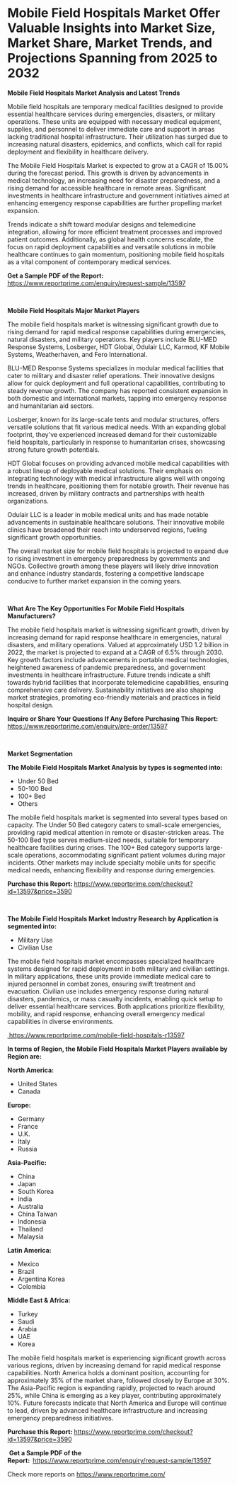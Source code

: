 <p><h1>Mobile Field Hospitals Market Offer Valuable Insights into Market Size, Market Share, Market Trends, and Projections Spanning from 2025 to 2032</h1></p><p><strong>Mobile Field Hospitals Market Analysis and Latest Trends</strong></p>
<p><p>Mobile field hospitals are temporary medical facilities designed to provide essential healthcare services during emergencies, disasters, or military operations. These units are equipped with necessary medical equipment, supplies, and personnel to deliver immediate care and support in areas lacking traditional hospital infrastructure. Their utilization has surged due to increasing natural disasters, epidemics, and conflicts, which call for rapid deployment and flexibility in healthcare delivery.</p><p>The Mobile Field Hospitals Market is expected to grow at a CAGR of 15.00% during the forecast period. This growth is driven by advancements in medical technology, an increasing need for disaster preparedness, and a rising demand for accessible healthcare in remote areas. Significant investments in healthcare infrastructure and government initiatives aimed at enhancing emergency response capabilities are further propelling market expansion. </p><p>Trends indicate a shift toward modular designs and telemedicine integration, allowing for more efficient treatment processes and improved patient outcomes. Additionally, as global health concerns escalate, the focus on rapid deployment capabilities and versatile solutions in mobile healthcare continues to gain momentum, positioning mobile field hospitals as a vital component of contemporary medical services.</p></p>
<p><strong>Get a Sample PDF of the Report:&nbsp;</strong> <a href="https://www.reportprime.com/enquiry/request-sample/13597?utm_campaign=3254&utm_medium=2&utm_source=Github&utm_content=ia&utm_term=20032025&utm_id=mobile-field-hospitals">https://www.reportprime.com/enquiry/request-sample/13597</a></p>
<p>&nbsp;</p>
<p><strong>Mobile Field Hospitals Major Market Players</strong></p>
<p><p>The mobile field hospitals market is witnessing significant growth due to rising demand for rapid medical response capabilities during emergencies, natural disasters, and military operations. Key players include BLU-MED Response Systems, Losberger, HDT Global, Odulair LLC, Karmod, KF Mobile Systems, Weatherhaven, and Fero International. </p><p>BLU-MED Response Systems specializes in modular medical facilities that cater to military and disaster relief operations. Their innovative designs allow for quick deployment and full operational capabilities, contributing to steady revenue growth. The company has reported consistent expansion in both domestic and international markets, tapping into emergency response and humanitarian aid sectors.</p><p>Losberger, known for its large-scale tents and modular structures, offers versatile solutions that fit various medical needs. With an expanding global footprint, they've experienced increased demand for their customizable field hospitals, particularly in response to humanitarian crises, showcasing strong future growth potentials.</p><p>HDT Global focuses on providing advanced mobile medical capabilities with a robust lineup of deployable medical solutions. Their emphasis on integrating technology with medical infrastructure aligns well with ongoing trends in healthcare, positioning them for notable growth. Their revenue has increased, driven by military contracts and partnerships with health organizations.</p><p>Odulair LLC is a leader in mobile medical units and has made notable advancements in sustainable healthcare solutions. Their innovative mobile clinics have broadened their reach into underserved regions, fueling significant growth opportunities.</p><p>The overall market size for mobile field hospitals is projected to expand due to rising investment in emergency preparedness by governments and NGOs. Collective growth among these players will likely drive innovation and enhance industry standards, fostering a competitive landscape conducive to further market expansion in the coming years.</p></p>
<p>&nbsp;</p>
<p><strong>What Are The Key Opportunities For Mobile Field Hospitals Manufacturers?</strong></p>
<p><p>The mobile field hospitals market is witnessing significant growth, driven by increasing demand for rapid response healthcare in emergencies, natural disasters, and military operations. Valued at approximately USD 1.2 billion in 2022, the market is projected to expand at a CAGR of 6.5% through 2030. Key growth factors include advancements in portable medical technologies, heightened awareness of pandemic preparedness, and government investments in healthcare infrastructure. Future trends indicate a shift towards hybrid facilities that incorporate telemedicine capabilities, ensuring comprehensive care delivery. Sustainability initiatives are also shaping market strategies, promoting eco-friendly materials and practices in field hospital design.</p></p>
<p><strong>Inquire or Share Your Questions If Any Before Purchasing This Report:</strong> <a href="https://www.reportprime.com/enquiry/pre-order/13597?utm_campaign=3254&utm_medium=2&utm_source=Github&utm_content=ia&utm_term=20032025&utm_id=mobile-field-hospitals">https://www.reportprime.com/enquiry/pre-order/13597</a></p>
<p>&nbsp;</p>
<p><strong>Market Segmentation</strong></p>
<p><strong>The Mobile Field Hospitals Market Analysis by types is segmented into:</strong></p>
<p><ul><li>Under 50 Bed</li><li>50-100 Bed</li><li>100+ Bed</li><li>Others</li></ul></p>
<p><p>The mobile field hospitals market is segmented into several types based on capacity. The Under 50 Bed category caters to small-scale emergencies, providing rapid medical attention in remote or disaster-stricken areas. The 50-100 Bed type serves medium-sized needs, suitable for temporary healthcare facilities during crises. The 100+ Bed category supports large-scale operations, accommodating significant patient volumes during major incidents. Other markets may include specialty mobile units for specific medical needs, enhancing flexibility and response during emergencies.</p></p>
<p><strong>Purchase this Report:&nbsp;</strong><a href="https://www.reportprime.com/checkout?id=13597&price=3590&utm_campaign=3254&utm_medium=2&utm_source=Github&utm_content=ia&utm_term=20032025&utm_id=mobile-field-hospitals">https://www.reportprime.com/checkout?id=13597&price=3590</a></p>
<p>&nbsp;</p>
<p><strong>The Mobile Field Hospitals Market Industry Research by Application is segmented into:</strong></p>
<p><ul><li>Military Use</li><li>Civilian Use</li></ul></p>
<p><p>The mobile field hospitals market encompasses specialized healthcare systems designed for rapid deployment in both military and civilian settings. In military applications, these units provide immediate medical care to injured personnel in combat zones, ensuring swift treatment and evacuation. Civilian use includes emergency response during natural disasters, pandemics, or mass casualty incidents, enabling quick setup to deliver essential healthcare services. Both applications prioritize flexibility, mobility, and rapid response, enhancing overall emergency medical capabilities in diverse environments.</p></p>
<p><a href="https://www.reportprime.com/mobile-field-hospitals-r13597?utm_campaign=3254&utm_medium=2&utm_source=Github&utm_content=ia&utm_term=20032025&utm_id=mobile-field-hospitals">&nbsp;https://www.reportprime.com/mobile-field-hospitals-r13597</a></p>
<p><strong>In terms of Region, the Mobile Field Hospitals Market Players available by Region are:</strong></p>
<p>
    <p> <strong> North America: </strong>
        <ul>
            <li>United States</li>
            <li>Canada</li>
        </ul>
        </p> 
    <p> <strong> Europe: </strong>
        <ul>
            <li>Germany</li>
            <li>France</li>
            <li>U.K.</li>
            <li>Italy</li>
            <li>Russia</li>
        </ul>
        </p> 
    <p> <strong> Asia-Pacific: </strong>
        <ul>
            <li>China</li>
            <li>Japan</li>
            <li>South Korea</li>
            <li>India</li>
            <li>Australia</li>
            <li>China Taiwan</li>
            <li>Indonesia</li>
            <li>Thailand</li>
            <li>Malaysia</li>
        </ul>
        </p> 
    <p> <strong> Latin America: </strong>
        <ul>
            <li>Mexico</li>
            <li>Brazil</li>
            <li>Argentina Korea</li>
            <li>Colombia</li>
        </ul>
        </p> 
    <p> <strong> Middle East & Africa: </strong>
        <ul>
            <li>Turkey</li>
            <li>Saudi</li>
            <li>Arabia</li>
            <li>UAE</li>
            <li>Korea</li>
        </ul>
    </p>
    </p>
<p><p>The mobile field hospitals market is experiencing significant growth across various regions, driven by increasing demand for rapid medical response capabilities. North America holds a dominant position, accounting for approximately 35% of the market share, followed closely by Europe at 30%. The Asia-Pacific region is expanding rapidly, projected to reach around 25%, while China is emerging as a key player, contributing approximately 10%. Future forecasts indicate that North America and Europe will continue to lead, driven by advanced healthcare infrastructure and increasing emergency preparedness initiatives.</p></p>
<p><strong>Purchase this Report: </strong><a href="https://www.reportprime.com/checkout?id=13597&price=3590&utm_campaign=3254&utm_medium=2&utm_source=Github&utm_content=ia&utm_term=20032025&utm_id=mobile-field-hospitals">https://www.reportprime.com/checkout?id=13597&price=3590</a></p>
<p>&nbsp;<strong>Get a Sample PDF of the Report:&nbsp;&nbsp;</strong><a href="https://www.reportprime.com/enquiry/request-sample/13597?utm_campaign=3254&utm_medium=2&utm_source=Github&utm_content=ia&utm_term=20032025&utm_id=mobile-field-hospitals">https://www.reportprime.com/enquiry/request-sample/13597</a></p>
<p><strong></strong></p>
<p>Check more reports on <a href="https://www.reportprime.com/?utm_campaign=3254&utm_medium=2&utm_source=Github&utm_content=ia&utm_term=20032025&utm_id=mobile-field-hospitals">https://www.reportprime.com/</a></p>